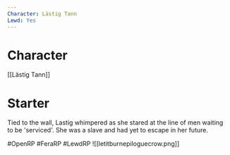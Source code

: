 ```yaml
---
Character: Lästig Tann
Lewd: Yes
---
```

# Character
[[Lästig Tann]]

# Starter
Tied to the wall, Lastig whimpered as she stared at the line of men waiting to be 'serviced'.  She was a slave and had yet to escape in her future. 

#OpenRP #FeraRP #LewdRP 
![[letitburnepiloguecrow.png]]